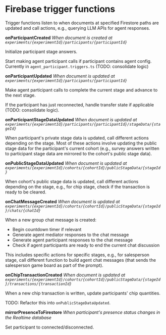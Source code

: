 # Firebase trigger functions

Trigger functions listen to when documents at specified Firestore paths are
updated and call actions, e.g., querying LLM APIs for agent responses.


**onParticipantCreated**
*When document is created at `experiments/{experimentId}/participants/{participantId}`*

Initialize participant stage answers.

Start making agent participant calls if participant contains agent config.
Currently in `agent_participant.triggers.ts` (TODO: consolidate logic)


**onParticipantUpdated**
*When document is updated at `experiments/{experimentId}/participants/{participantId}`*

Make agent participant calls to complete the current stage and advance to the
next stage.

If the participant has just reconnected, handle transfer state if applicable
(TODO: consolidate logic).


**onParticipantStageDataUpdated**
*When document is updated at `experiments/{experimentId}/participants/{participantId}/stageData/{stageId}`*

When participant's private stage data is updated, call different actions
depending on the stage. Most of these actions involve updating the public
stage data for the participant's current cohort (e.g., survey answers
written to participant stage data are mirrored to the cohort's public stage
data).


**onPublicStageDataUpdated**
*When document is updated at `experiments/{experimentId}/cohorts/{cohortId}/publicStageData/{stageId}`*

When cohort's public stage data is updated, call different actions
depending on the stage, e.g., for chip stage, check if the transaction is
ready to be cleared.


**onChatMessageCreated**
*When document is updated at `experiments/{experimentId}/cohorts/{cohortId}/publicStageData/{stageId}/chats/{chatId}`*

When a new group chat message is created:
- Begin countdown timer if relevant
- Generate agent mediator responses to the chat message
- Generate agent participant responses to the chat message
- Check if agent participants are ready to end the current chat discussion

This includes specific actions for specific stages, e.g., for salesperson
stage, call different function to build agent chat messages (that sends
the salesperson game board as part of the prompt).


**onChipTransactionCreated**
*When document is updated at `experiments/{experimentId}/cohorts/{cohortId}/publicStageData/{stageId}/transactions/{transactionId}`*

When a new chip transaction is written, update participants' chip quantities.

TODO: Refactor this into `onPublicStageDataUpdated`.


**mirrorPresenceToFirestore**
*When participant's presence status changes in the Realtime database*

Set participant to connected/disconnected.
